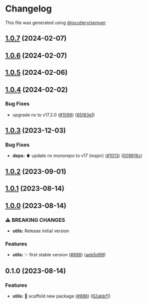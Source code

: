 # Changelog

This file was generated using [@jscutlery/semver](https://github.com/jscutlery/semver).

## [1.0.7](https://github.com/nx-squeezer/squeezer/compare/utils@1.0.6...utils@1.0.7) (2024-02-07)

## [1.0.6](https://github.com/nx-squeezer/squeezer/compare/utils@1.0.5...utils@1.0.6) (2024-02-07)

## [1.0.5](https://github.com/nx-squeezer/squeezer/compare/utils@1.0.4...utils@1.0.5) (2024-02-06)

## [1.0.4](https://github.com/nx-squeezer/squeezer/compare/utils@1.0.3...utils@1.0.4) (2024-02-02)


### Bug Fixes

* upgrade nx to v17.2.0 ([#1099](https://github.com/nx-squeezer/squeezer/issues/1099)) ([85f83e1](https://github.com/nx-squeezer/squeezer/commit/85f83e1b998a0055ef117c0ca507626526b76cac))

## [1.0.3](https://github.com/nx-squeezer/squeezer/compare/utils@1.0.2...utils@1.0.3) (2023-12-03)


### Bug Fixes

* **deps:** ⬆️ update nx monorepo to v17 (major) ([#1013](https://github.com/nx-squeezer/squeezer/issues/1013)) ([009816c](https://github.com/nx-squeezer/squeezer/commit/009816c38a8c630610e0c67c1d893d7f7272f2a8))

## [1.0.2](https://github.com/nx-squeezer/squeezer/compare/utils@1.0.1...utils@1.0.2) (2023-09-01)

## [1.0.1](https://github.com/nx-squeezer/squeezer/compare/utils@1.0.0...utils@1.0.1) (2023-08-14)

## [1.0.0](https://github.com/nx-squeezer/squeezer/compare/utils@0.1.0...utils@1.0.0) (2023-08-14)


### ⚠ BREAKING CHANGES

* **utils:** Release initial version

### Features

* **utils:** :sparkles: first stable version ([#888](https://github.com/nx-squeezer/squeezer/issues/888)) ([aeb5d99](https://github.com/nx-squeezer/squeezer/commit/aeb5d997b2f355a277c44781bb168bdad73cd4e7))

## 0.1.0 (2023-08-14)


### Features

* **utils:** :tada: scaffold new package ([#886](https://github.com/nx-squeezer/squeezer/issues/886)) ([62abbf1](https://github.com/nx-squeezer/squeezer/commit/62abbf10c586a5d6d5f94f454252287d7b58034b))
